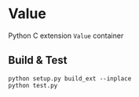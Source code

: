 # Value
Python C extension `Value` container

## Build & Test
```
python setup.py build_ext --inplace
python test.py
```